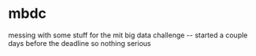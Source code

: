 mbdc
====

messing with some stuff for the mit big data challenge -- started a couple days before the deadline so nothing serious

